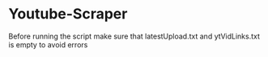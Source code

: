 # Youtube-Scraper
Before running the script make sure that latestUpload.txt and ytVidLinks.txt is empty to avoid errors
